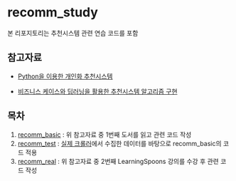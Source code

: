 # recomm_study

본 리포지토리는 추천시스템 관련 연습 코드를 포함

## 참고자료

- [Python을 이용한 개인화 추천시스템](http://www.crbooks.co.kr/02_book/?mcode=0402020000&page=1&kind=all&keyword=%EA%B0%9C%EC%9D%B8%ED%99%94+%EC%B6%94%EC%B2%9C+%EC%8B%9C%EC%8A%A4%ED%85%9C&mode=2&no=531)

- [비즈니스 케이스와 딥러닝을 활용한 추천시스템 알고리즘 구현](https://learningspoons.com/course/detail/recommendation/)

## 목차
1. [recomm_basic](/recomm_basic) : 위 참고자료 중 1번째 도서를 읽고 관련 코드 작성
2. [recomm_test](/recomm_test) : [실제 크롤러](https://github.com/dyryu1208/amazon_crawler_2.0)에서 수집한 데이터를 바탕으로 recomm_basic의 코드 적용
3. [recomm_real](/recomm_real) : 위 참고자료 중 2번째 LearningSpoons 강의를 수강 후 관련 코드 작성